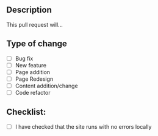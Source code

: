 ## Description
This pull request will...

## Type of change
- [ ] Bug fix
- [ ] New feature
- [ ] Page addition
- [ ] Page Redesign
- [ ] Content addition/change
- [ ] Code refactor

## Checklist:
- [ ] I have checked that the site runs with no errors locally
